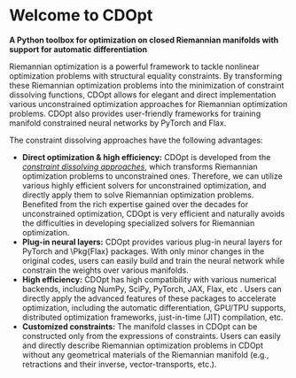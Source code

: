 # Welcome to CDOpt

**A Python toolbox for optimization on closed Riemannian manifolds with support for automatic differentiation**



Riemannian optimization is a powerful framework to tackle nonlinear optimization problems with structural equality constraints. By transforming these Riemannian optimization problems into the minimization of constraint dissolving functions, CDOpt allows for elegant and direct implementation various unconstrained optimization approaches for Riemannian optimization problems. CDOpt also provides user-friendly frameworks for training manifold constrained neural networks by PyTorch and Flax.



The constraint dissolving approaches have the following advantages:

* **Direct optimization & high efficiency:** CDOpt is developed from the *[constraint dissolving approaches](https://arxiv.org/abs/2203.10319)*, which transforms Riemannian optimization problems to unconstrained ones. Therefore, we can utilize various highly efficient solvers for unconstrained optimization, and directly apply them to solve Riemannian optimization problems. Benefited from the rich expertise gained over the decades for unconstrained optimization, CDOpt is very efficient and naturally avoids the difficulties in developing specialized solvers for Riemannian optimization.
* **Plug-in neural layers:** CDOpt provides various plug-in neural layers for PyTorch and \Pkg{Flax} packages. With only minor changes in the original codes, users can easily build and train the neural network while constrain the weights over various manifolds.
* **High efficiency:** CDOpt has high compatibility with various numerical backends, including NumPy, SciPy, PyTorch, JAX, Flax, etc . Users can directly apply the advanced features of these packages to accelerate optimization, including the automatic differentiation, GPU/TPU supports, distributed optimization frameworks, just-in-time (JIT) compilation, etc.
* **Customized constraints:** The manifold classes in CDOpt can be constructed only from the expressions of constraints. Users can easily and directly describe Riemannian optimization problems in CDOpt without any geometrical materials of the Riemannian manifold (e.g., retractions and their inverse, vector-transports, etc.).



```{tableofcontents}
```
